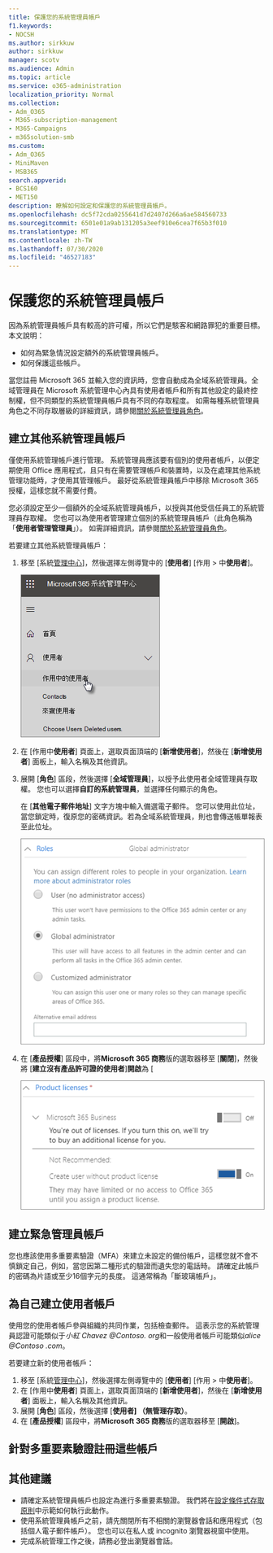 ```yaml
---
title: 保護您的系統管理員帳戶
f1.keywords:
- NOCSH
ms.author: sirkkuw
author: sirkkuw
manager: scotv
ms.audience: Admin
ms.topic: article
ms.service: o365-administration
localization_priority: Normal
ms.collection:
- Adm_O365
- M365-subscription-management
- M365-Campaigns
- m365solution-smb
ms.custom:
- Adm_O365
- MiniMaven
- MSB365
search.appverid:
- BCS160
- MET150
description: 瞭解如何設定和保護您的系統管理員帳戶。
ms.openlocfilehash: dc5f72cda0255641d7d2407d266a6ae584560733
ms.sourcegitcommit: 6501e01a9ab131205a3eef910e6cea7f65b3f010
ms.translationtype: MT
ms.contentlocale: zh-TW
ms.lasthandoff: 07/30/2020
ms.locfileid: "46527183"
---
```

# <a name="protect-your-administrator-accounts"></a>保護您的系統管理員帳戶

因為系統管理員帳戶具有較高的許可權，所以它們是駭客和網路罪犯的重要目標。 本文說明：

- 如何為緊急情況設定額外的系統管理員帳戶。
- 如何保護這些帳戶。
 
當您註冊 Microsoft 365 並輸入您的資訊時，您會自動成為全域系統管理員。全域管理員在 Microsoft 系統管理中心內具有使用者帳戶和所有其他設定的最終控制權，但不同類型的系統管理員帳戶具有不同的存取程度。 如需每種系統管理員角色之不同存取層級的詳細資訊，請參閱[關於系統管理員角色](https://docs.microsoft.com/office365/admin/add-users/about-admin-roles)。


## <a name="create-additional-admin-accounts"></a>建立其他系統管理員帳戶

僅使用系統管理帳戶進行管理。 系統管理員應該要有個別的使用者帳戶，以便定期使用 Office 應用程式，且只有在需要管理帳戶和裝置時，以及在處理其他系統管理功能時，才使用其管理帳戶。 最好從系統管理員帳戶中移除 Microsoft 365 授權，這樣您就不需要付費。

您必須設定至少一個額外的全域系統管理員帳戶，以授與其他受信任員工的系統管理員存取權。 您也可以為使用者管理建立個別的系統管理員帳戶（此角色稱為「**使用者管理管理員**」）。 如需詳細資訊，請參閱[關於系統管理員角色](https://docs.microsoft.com/office365/admin/add-users/about-admin-roles)。

若要建立其他系統管理員帳戶：

 1. 移至 [系統<a href="https://go.microsoft.com/fwlink/p/?linkid=837890" target="_blank">管理中心</a>]，然後選擇左側導覽中的 [**使用者**] [作用 \> 中**使用者**]。

    ![選擇左側流覽中的 [使用者] 和 [作用中使用者]](../media/Activeusers.png)

2. 在 [作用中**使用者**] 頁面上，選取頁面頂端的 [**新增使用者**]，然後在 [**新增使用者**] 面板上，輸入名稱及其他資訊。
3. 展開 [**角色**] 區段，然後選擇 [**全域管理員**]，以授予此使用者全域管理員存取權。 您也可以選擇**自訂的系統管理員**，並選擇任何顯示的角色。

    在 [**其他電子郵件地址**] 文字方塊中輸入備選電子郵件。 您可以使用此位址，當您鎖定時，復原您的密碼資訊。若為全域系統管理員，則也會傳送帳單報表至此位址。

    ![選擇系統管理員角色](../media/adminroles.png)
    
4. 在 [**產品授權**] 區段中，將**Microsoft 365 商務**版的選取器移至 [**關閉**]，然後將 [**建立沒有產品許可證的使用者**]**開啟**為 [

    ![選擇產品授權](../media/productlicense.png)

## <a name="create-an-emergency-admin-account"></a>建立緊急管理員帳戶

您也應該使用多重要素驗證（MFA）來建立未設定的備份帳戶，這樣您就不會不慎鎖定自己，例如，當您因第二種形式的驗證而遺失您的電話時。 請確定此帳戶的密碼為片語或至少16個字元的長度。 這通常稱為「斷玻璃帳戶」。

## <a name="create-a-user-account-for-yourself"></a>為自己建立使用者帳戶

使用您的使用者帳戶參與組織的共同作業，包括檢查郵件。 這表示您的系統管理員認證可能類似于*小紅 Chavez <span></span> @Contoso. org*和一般使用者帳戶可能類似*alice <span></span> @Contoso .com*。

若要建立新的使用者帳戶：
1. 移至 [系統<a href="https://go.microsoft.com/fwlink/p/?linkid=837890" target="_blank">管理中心</a>]，然後選擇左側導覽中的 [**使用者**] [作用 \> 中**使用者**]。
2. 在 [作用中**使用者**] 頁面上，選取頁面頂端的 [**新增使用者**]，然後在 [**新增使用者**] 面板上，輸入名稱及其他資訊。
3. 展開 [**角色**] 區段，然後選擇 [**使用者] （無管理存取）**。
1. 在 [**產品授權**] 區段中，將**Microsoft 365 商務**版的選取器移至 [**開啟**]。 

## <a name="register-each-of-these-accounts-for-multi-factor-authentication"></a>針對多重要素驗證註冊這些帳戶


## <a name="additional-recommendations"></a>其他建議

- 請確定系統管理員帳戶也設定為進行多重要素驗證。 我們將在[設定條件式存取原則](m365-campaigns-conditional-access.md)中示範如何執行此動作。
- 使用系統管理員帳戶之前，請先關閉所有不相關的瀏覽器會話和應用程式（包括個人電子郵件帳戶）。 您也可以在私人或 incognito 瀏覽器視窗中使用。
- 完成系統管理工作之後，請務必登出瀏覽器會話。
